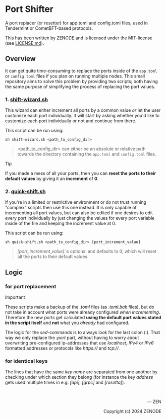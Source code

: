 # Port Shifter

A port replacer (or resetter) for app.toml and config.toml files, used in Tendermint or CometBFT-based protocols.

This has been written by ZENODE and is licensed under the MIT-license (see [LICENSE.md](./LICENSE.md)).

## Overview

It can get quite time-consuming to replace the ports inside of the `app.toml` or `config.toml` files if you plan on running multiple nodes. This small repository aims to solve this problem by providing two scripts; both having the same purpose of simplifying the process of replacing the port values.

### 1. [shift-wizard.sh](shift-wizard.sh)

This wizard can either increment all ports by a common value _or_ let the user customize each port individually. It will start by asking whether you'd like to customize each port individually or not and continue from there.

This script can be run using:

```
sh shift-wizard.sh <path_to_config_dir>
```
> <path_to_config_dir> can either be an absolute or relative path towards the directory containing the `app.toml` and `config.toml` files.

> [!TIP]
> If you made a mess of all your ports, then you can **reset the ports to their default values** by giving it an **increment** of **0**.

### 2. [quick-shift.sh](quick-shift.sh)

If you're in a limited or restrictive environment or do not trust running "complex" scripts then use this one instead. It is only capable of incrementing all port values, but can also be edited if one desires to edit every port individually by just changing the values for every port variable inside of the file and keeping the increment value at 0.

This script can be run using:

```
sh quick-shift.sh <path_to_config_dir> [port_increment_value]
```
> _[port_increment_value]_ is optional and defaults to 0, which will reset all the ports to their default values.

## Logic

### for port replacement

> [!IMPORTANT]
> These scripts make a backup of the _.toml_ files (as _.toml.bak_ files), but do not take in account what ports were already configured _when incrementing_. Therefore the new ports get calculated **using the default port values stated in the script itself** and **not** what you _already_ had configured.

The logic for the _sed_-commands is to always look for the last colon (:). That way we only replace the _:port_ part, without having to worry about overwriting pre-configured ip-addresses that use _localhost_, _IPv4_ or _IPv6_ formatted addresses or protocols like _https://_ and _tcp://_.

### for identical keys
The lines that have the same _key name_ are separated from one another by checking under which section they belong (for instance the key _address_ gets used multiple times in e.g. _[api]_, _[grpc]_ and _[rosetta]_).

</br>

<p align="right">— ZEN</p>
<p align="right">Copyright (c) 2024 ZENODE</p>
